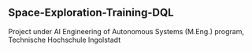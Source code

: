 Space-Exploration-Training-DQL
-------------------------------
Project under AI Engineering of Autonomous Systems (M.Eng.) program, Technische Hochschule Ingolstadt 
